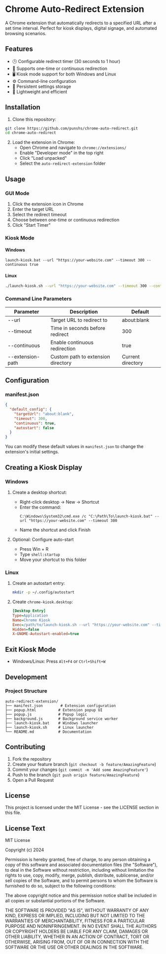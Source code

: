 # Chrome Auto-Redirect Extension

A Chrome extension that automatically redirects to a specified URL after a set time interval. Perfect for kiosk displays, digital signage, and automated browsing scenarios.

## Features

- 🕒 Configurable redirect timer (30 seconds to 1 hour)
- 🔄 Supports one-time or continuous redirection
- 🖥️ Kiosk mode support for both Windows and Linux
- ⚙️ Command-line configuration
- 💾 Persistent settings storage
- 🚀 Lightweight and efficient

## Installation

1. Clone this repository:
```bash
git clone https://github.com/punshs/chrome-auto-redirect.git
cd chrome-auto-redirect
```

2. Load the extension in Chrome:
   - Open Chrome and navigate to `chrome://extensions/`
   - Enable "Developer mode" in the top right
   - Click "Load unpacked"
   - Select the `auto-redirect-extension` folder

## Usage

### GUI Mode

1. Click the extension icon in Chrome
2. Enter the target URL
3. Select the redirect timeout
4. Choose between one-time or continuous redirection
5. Click "Start Timer"

### Kiosk Mode

#### Windows
```batch
launch-kiosk.bat --url "https://your-website.com" --timeout 300 --continuous true
```

#### Linux
```bash
./launch-kiosk.sh --url "https://your-website.com" --timeout 300 --continuous true
```

### Command Line Parameters

| Parameter | Description | Default |
|-----------|-------------|---------|
| --url | Target URL to redirect to | about:blank |
| --timeout | Time in seconds before redirect | 300 |
| --continuous | Enable continuous redirection | true |
| --extension-path | Custom path to extension directory | Current directory |

## Configuration

### manifest.json
```json
{
  "default_config": {
    "targetUrl": "about:blank",
    "timeout": 300,
    "continuous": true,
    "autostart": false
  }
}
```

You can modify these default values in `manifest.json` to change the extension's initial settings.

## Creating a Kiosk Display

### Windows

1. Create a desktop shortcut:
   - Right-click desktop → New → Shortcut
   - Enter the command:
     ```batch
     C:\Windows\System32\cmd.exe /c "C:\Path\To\launch-kiosk.bat" --url "https://your-website.com" --timeout 300
     ```
   - Name the shortcut and click Finish

2. Optional: Configure auto-start
   - Press Win + R
   - Type `shell:startup`
   - Move your shortcut to this folder

### Linux

1. Create an autostart entry:
   ```bash
   mkdir -p ~/.config/autostart
   ```

2. Create `chrome-kiosk.desktop`:
   ```ini
   [Desktop Entry]
   Type=Application
   Name=Chrome Kiosk
   Exec=/path/to/launch-kiosk.sh --url "https://your-website.com" --timeout 300
   Hidden=false
   X-GNOME-Autostart-enabled=true
   ```

## Exit Kiosk Mode

- Windows/Linux: Press `Alt+F4` or `Ctrl+Shift+W`

## Development

### Project Structure
```
auto-redirect-extension/
├── manifest.json        # Extension configuration
├── popup.html          # Extension popup UI
├── popup.js            # Popup logic
├── background.js       # Background service worker
├── launch-kiosk.bat    # Windows launcher
├── launch-kiosk.sh     # Linux launcher
└── README.md           # Documentation
```

## Contributing

1. Fork the repository
2. Create your feature branch (`git checkout -b feature/AmazingFeature`)
3. Commit your changes (`git commit -m 'Add some AmazingFeature'`)
4. Push to the branch (`git push origin feature/AmazingFeature`)
5. Open a Pull Request

## License

This project is licensed under the MIT License - see the LICENSE section in this file.

## License Text

MIT License

Copyright (c) 2024

Permission is hereby granted, free of charge, to any person obtaining a copy
of this software and associated documentation files (the "Software"), to deal
in the Software without restriction, including without limitation the rights
to use, copy, modify, merge, publish, distribute, sublicense, and/or sell
copies of the Software, and to permit persons to whom the Software is
furnished to do so, subject to the following conditions:

The above copyright notice and this permission notice shall be included in all
copies or substantial portions of the Software.

THE SOFTWARE IS PROVIDED "AS IS", WITHOUT WARRANTY OF ANY KIND, EXPRESS OR
IMPLIED, INCLUDING BUT NOT LIMITED TO THE WARRANTIES OF MERCHANTABILITY,
FITNESS FOR A PARTICULAR PURPOSE AND NONINFRINGEMENT. IN NO EVENT SHALL THE
AUTHORS OR COPYRIGHT HOLDERS BE LIABLE FOR ANY CLAIM, DAMAGES OR OTHER
LIABILITY, WHETHER IN AN ACTION OF CONTRACT, TORT OR OTHERWISE, ARISING FROM,
OUT OF OR IN CONNECTION WITH THE SOFTWARE OR THE USE OR OTHER DEALINGS IN THE
SOFTWARE.
